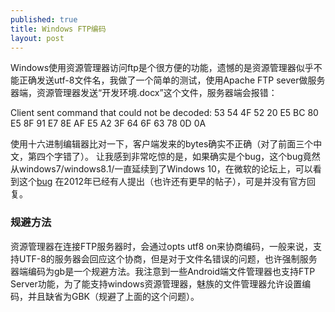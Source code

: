 ```yaml
---
published: true
title: Windows FTP编码
layout: post
---
```

Windows使用资源管理器访问ftp是个很方便的功能，遗憾的是资源管理器似乎不能正确发送utf-8文件名，我做了一个简单的测试，使用Apache FTP sever做服务器端，资源管理器发送“开发环境.docx”这个文件，服务器端会报错：

Client sent command that could not be decoded: 53 54 4F 52 20 E5 BC 80 E5 8F 91 E7 8E AF E5 A2 3F 64 6F 63 78 0D 0A

使用十六进制编辑器比对一下，客户端发来的bytes确实不正确（对了前面三个中文，第四个字错了）。
让我感到非常吃惊的是，如果确实是个bug，这个bug竟然从windows7/windows8.1/一直延续到了Windows 10，在微软的论坛上，可以看到这个[bug](https://social.technet.microsoft.com/Forums/en-US/6b4df752-51d1-42fb-baf1-8600fa0bdfc5/utf8-encoding-bug-report-about-using-ftp-with-windows-explorer?forum=w7itpronetworking) 在2012年已经有人提出（也许还有更早的帖子），可是并没有官方回复。


### 规避方法
资源管理器在连接FTP服务器时，会通过opts utf8 on来协商编码，一般来说，支持UTF-8的服务器会回应这个协商，但是对于文件名错误的问题，也许强制服务器端编码为gb是一个规避方法。我注意到一些Android端文件管理器也支持FTP Server功能，为了能支持windows资源管理器，魅族的文件管理器允许设置编码，并且缺省为GBK（规避了上面的这个问题）。